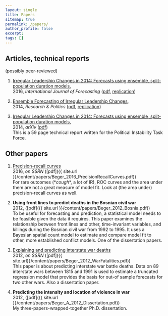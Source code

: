 ```yaml
---
layout: single
title: Papers
sitemap: true
permalink: /papers/
author_profile: false
excerpt:
tags: []
---
```


## Articles, technical reports

(possibly peer-reviewed)

1. [Irregular Leadership Changes in 2014: Forecasts using ensemble, split-population duration models](http://www.sciencedirect.com/science/article/pii/S0169207015000485), 
<br> 2016, *International Journal of Forecasting* 
([pdf](https://dl.dropboxusercontent.com/u/46758293/papers/ijf-ilc2014.pdf), [replication](https://github.com/andybega/ijf-ilc2014))

2. [Ensemble Forecasting of Irregular Leadership Changes](http://rap.sagepub.com/content/1/3/2053168014557511),
<br> 2014, *Research &amp; Politics* ([pdf](https://dl.dropboxusercontent.com/u/46758293/papers/rap-ensembe-forecasting.pdf), [replication](https://github.com/andybega/rap-ensemble-forecasting))

3. [Irregular Leadership Changes in 2014: Forecasts using ensemble, split-population duration models](http://arxiv.org/abs/1409.7105),
<br> 2014, *arXiv* ([pdf](http://arxiv.org/pdf/1409.7105v1.pdf))
<br> This is a 59 page technical report written for the Political Instability Task Force.



## Other papers

1. [Precision-recall curves](http://ssrn.com/abstract=2765419)
<br> 2016, *on SSRN* ([pdf]({{ site.url }}/content/papers/Beger_2016_PrecisionRecallCurves.pdf))
<br> For rare outcomes (\**cough*\*, a lot of IR), ROC curves and the area under them are not a great measure of model fit. Look at (the area under) precision-recall curves as well. 

1. **Using front lines to predict deaths in the Bosnian civil war**
<br> 2012, ([pdf]({{ site.url }}/content/papers/Beger_2012_Bosnia.pdf))
<br> To be useful for forecasting and prediction, a statistical model needs to be feasible given the data it requires. This paper examines the relationship between front lines and other, time-invariant variables, and killings during the Bosnian civil war from 1992 to 1995. It uses a Bayesian spatial count model to estimate and compare model fit to other, more established conflict models. One of the dissertation papers.

2. [Explaining and predicting interstate war deaths](http://ssrn.com/abstract=2765421)
<br> 2012, *on SSRN* ([pdf]({{ site.url}}/content/papers/Beger_2012_WarFatalities.pdf))
<br> This paper is about predicting interstate war battle deaths. Data on 89 interstate wars between 1815 and 1991 is used to estimate a truncated regression model that provides the basis for out-of sample forecasts for two other wars. Also a dissertation paper. 

3. **Predicting the intensity and location of violence in war**
<br> 2012, ([pdf]({{ site.url }}/content/papers/Beger_A_2012_Dissertation.pdf))
<br> My three-papers-wrapped-together Ph.D. dissertation. 